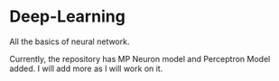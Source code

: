 # Deep-Learning
All the basics of neural network. 

Currently, the repository has MP Neuron model and Perceptron Model added.
I will add more as I will work on it.
